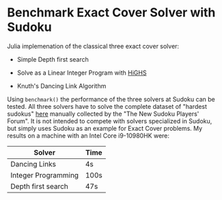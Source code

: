 # Benchmark Exact Cover Solver with Sudoku

Julia implemenation of the classical three exact cover solver:

* Simple Depth first search

* Solve as a Linear Integer Program with [HiGHS](https://github.com/jump-dev/HiGHS.jl)

* Knuth's Dancing Link Algorithm

Using `benchmark()` the performance of the three solvers at Sudoku can be tested. All three solvers have to solve the complete dataset of "hardest sudokus" [here](http://forum.enjoysudoku.com/the-hardest-sudokus-new-thread-t6539.html#p65791) manually collected by the "The New Sudoku Players' Forum". It is not intended to compete with solvers specialized in Sudoku, but simply uses Sudoku as an example for Exact Cover problems. My results on a machine with an Intel Core i9-10980HK were:

|       Solver        | Time |
|---------------------|------|
| Dancing Links       | 4s   |
| Integer Programming | 100s |
| Depth first search  | 47s  |
